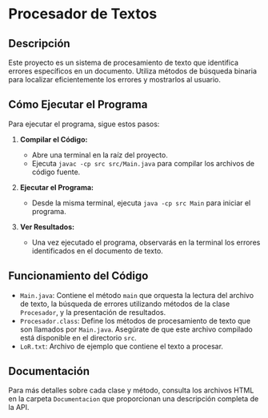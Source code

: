 # Procesador de Textos

## Descripción
Este proyecto es un sistema de procesamiento de texto que identifica errores específicos en un documento. Utiliza métodos de búsqueda binaria para localizar eficientemente los errores y mostrarlos al usuario.

## Cómo Ejecutar el Programa
Para ejecutar el programa, sigue estos pasos:

1. **Compilar el Código:**
   - Abre una terminal en la raíz del proyecto.
   - Ejecuta `javac -cp src src/Main.java` para compilar los archivos de código fuente.

2. **Ejecutar el Programa:**
   - Desde la misma terminal, ejecuta `java -cp src Main` para iniciar el programa.

3. **Ver Resultados:**
   - Una vez ejecutado el programa, observarás en la terminal los errores identificados en el documento de texto.

## Funcionamiento del Código
- `Main.java`: Contiene el método `main` que orquesta la lectura del archivo de texto, la búsqueda de errores utilizando métodos de la clase `Procesador`, y la presentación de resultados.
- `Procesador.class`: Define los métodos de procesamiento de texto que son llamados por `Main.java`. Asegúrate de que este archivo compilado está disponible en el directorio `src`.
- `LoR.txt`: Archivo de ejemplo que contiene el texto a procesar.

## Documentación
Para más detalles sobre cada clase y método, consulta los archivos HTML en la carpeta `Documentacion` que proporcionan una descripción completa de la API.
